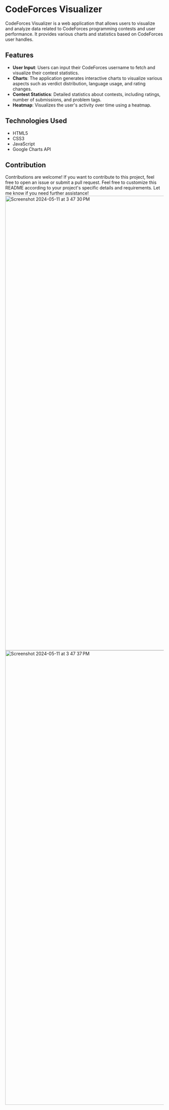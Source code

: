 
# CodeForces Visualizer

CodeForces Visualizer is a web application that allows users to visualize and analyze data related to CodeForces programming contests and user performance. It provides various charts and statistics based on CodeForces user handles.

## Features

- **User Input**: Users can input their CodeForces username to fetch and visualize their contest statistics.
- **Charts**: The application generates interactive charts to visualize various aspects such as verdict distribution, language usage, and rating changes.
- **Contest Statistics**: Detailed statistics about contests, including ratings, number of submissions, and problem tags.
- **Heatmap**: Visualizes the user's activity over time using a heatmap.



## Technologies Used

- HTML5
- CSS3
- JavaScript
- Google Charts API

## Contribution

Contributions are welcome! If you want to contribute to this project, feel free to open an issue or submit a pull request.
Feel free to customize this README according to your project's specific details and requirements. Let me know if you need further assistance!
<img width="1440" alt="Screenshot 2024-05-11 at 3 47 30 PM" src="https://github.com/chintalapudipiyush/codeforces-Visualizer/assets/146371407/cadd2a3a-35ff-42cc-a1e1-513937d9e74a">
<img width="1440" alt="Screenshot 2024-05-11 at 3 47 37 PM" src="https://github.com/chintalapudipiyush/codeforces-Visualizer/assets/146371407/891dbbc6-91b2-40f3-aef4-95bfa6134a7a">


